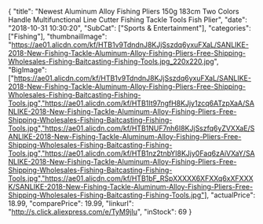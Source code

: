{
	"title": "Newest Aluminum Alloy Fishing Pliers 150g 183cm Two Colors Handle Multifunctional Line Cutter Fishing Tackle Tools Fish Plier",
	"date": "2018-10-31 10:30:20",
	"SubCat": ["Sports & Entertainment"],
	"categories": ["Fishing"],
	"thumbnailImage": "https://ae01.alicdn.com/kf/HTB1v9TdndnJ8KJjSszdq6yxuFXaL/SANLIKE-2018-New-Fishing-Tackle-Aluminum-Alloy-Fishing-Pliers-Free-Shipping-Wholesales-Fishing-Baitcasting-Fishing-Tools.jpg_220x220.jpg",
	"BigImage": ["https://ae01.alicdn.com/kf/HTB1v9TdndnJ8KJjSszdq6yxuFXaL/SANLIKE-2018-New-Fishing-Tackle-Aluminum-Alloy-Fishing-Pliers-Free-Shipping-Wholesales-Fishing-Baitcasting-Fishing-Tools.jpg","https://ae01.alicdn.com/kf/HTB1It97ngfH8KJjy1zcq6ATzpXaA/SANLIKE-2018-New-Fishing-Tackle-Aluminum-Alloy-Fishing-Pliers-Free-Shipping-Wholesales-Fishing-Baitcasting-Fishing-Tools.jpg","https://ae01.alicdn.com/kf/HTB1NUF7nh6I8KJjSszfq6yZVXXaE/SANLIKE-2018-New-Fishing-Tackle-Aluminum-Alloy-Fishing-Pliers-Free-Shipping-Wholesales-Fishing-Baitcasting-Fishing-Tools.jpg","https://ae01.alicdn.com/kf/HTB1nz2tnbYI8KJjy0Faq6zAiVXaY/SANLIKE-2018-New-Fishing-Tackle-Aluminum-Alloy-Fishing-Pliers-Free-Shipping-Wholesales-Fishing-Baitcasting-Fishing-Tools.jpg","https://ae01.alicdn.com/kf/HTB1bF_RSpXXXXX6XFXXq6xXFXXXK/SANLIKE-2018-New-Fishing-Tackle-Aluminum-Alloy-Fishing-Pliers-Free-Shipping-Wholesales-Fishing-Baitcasting-Fishing-Tools.jpg"],
	"actualPrice": 18.99,
	"comparePrice": 19.99,
	"linkurl": "http://s.click.aliexpress.com/e/TyM9jIu",
	"inStock": 69
}
